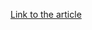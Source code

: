 [Link to the article](https://www.securityweek.com/the-biggest-inhibitor-of-cybersecurity-the-human-element/)
